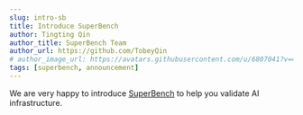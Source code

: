 ```yaml
---
slug: intro-sb
title: Introduce SuperBench
author: Tingting Qin
author_title: SuperBench Team
author_url: https://github.com/TobeyQin
# author_image_url: https://avatars.githubusercontent.com/u/6807041?v=4
tags: [superbench, announcement]
---
```


We are very happy to introduce [SuperBench](https://github.com/microsoft/superbenchmark) to help you validate AI infrastructure.
